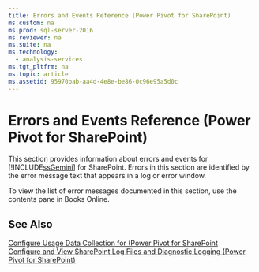 ```yaml
---
title: Errors and Events Reference (Power Pivot for SharePoint)
ms.custom: na
ms.prod: sql-server-2016
ms.reviewer: na
ms.suite: na
ms.technology: 
  - analysis-services
ms.tgt_pltfrm: na
ms.topic: article
ms.assetid: 95970bab-aa4d-4e8e-be86-0c96e95a5d0c
---
```

# Errors and Events Reference (Power Pivot for SharePoint)
  This section provides information about errors and events for [!INCLUDE[ssGemini](../../Token/Other/ssGemini_md.md)] for SharePoint. Errors in this section are identified by the error message text that appears in a log or error window.  
  
 To view the list of error messages documented in this section, use the contents pane in Books Online.  
  
## See Also  
 [Configure Usage Data Collection for &#40;Power Pivot for SharePoint](../Topic/Configure%20Usage%20Data%20Collection%20for%20\(Power%20Pivot%20for%20SharePoint.md)   
 [Configure and View SharePoint Log Files  and Diagnostic Logging &#40;Power Pivot for SharePoint&#41;](../Topic/Configure%20and%20View%20SharePoint%20Log%20Files%20%20and%20Diagnostic%20Logging%20\(Power%20Pivot%20for%20SharePoint\).md)  
  
  